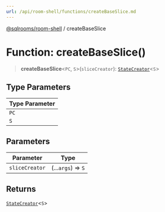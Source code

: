 ```yaml
---
url: /api/room-shell/functions/createBaseSlice.md
---
```

[@sqlrooms/room-shell](../index.md) / createBaseSlice

# Function: createBaseSlice()

> **createBaseSlice**<`PC`, `S`>(`sliceCreator`): [`StateCreator`](../type-aliases/StateCreator.md)<`S`>

## Type Parameters

| Type Parameter |
| ------ |
| `PC` |
| `S` |

## Parameters

| Parameter | Type |
| ------ | ------ |
| `sliceCreator` | (...`args`) => `S` |

## Returns

[`StateCreator`](../type-aliases/StateCreator.md)<`S`>
